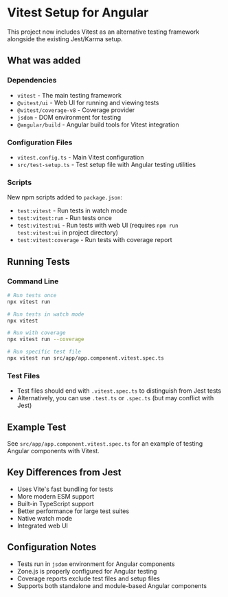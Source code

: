 # Vitest Setup for Angular

This project now includes Vitest as an alternative testing framework alongside the existing Jest/Karma setup.

## What was added

### Dependencies

- `vitest` - The main testing framework
- `@vitest/ui` - Web UI for running and viewing tests
- `@vitest/coverage-v8` - Coverage provider
- `jsdom` - DOM environment for testing
- `@angular/build` - Angular build tools for Vitest integration

### Configuration Files

- `vitest.config.ts` - Main Vitest configuration
- `src/test-setup.ts` - Test setup file with Angular testing utilities

### Scripts

New npm scripts added to `package.json`:

- `test:vitest` - Run tests in watch mode
- `test:vitest:run` - Run tests once
- `test:vitest:ui` - Run tests with web UI (requires `npm run test:vitest:ui` in project directory)
- `test:vitest:coverage` - Run tests with coverage report

## Running Tests

### Command Line

```bash
# Run tests once
npx vitest run

# Run tests in watch mode
npx vitest

# Run with coverage
npx vitest run --coverage

# Run specific test file
npx vitest run src/app/app.component.vitest.spec.ts
```

### Test Files

- Test files should end with `.vitest.spec.ts` to distinguish from Jest tests
- Alternatively, you can use `.test.ts` or `.spec.ts` (but may conflict with Jest)

## Example Test

See `src/app/app.component.vitest.spec.ts` for an example of testing Angular components with Vitest.

## Key Differences from Jest

- Uses Vite's fast bundling for tests
- More modern ESM support
- Built-in TypeScript support
- Better performance for large test suites
- Native watch mode
- Integrated web UI

## Configuration Notes

- Tests run in `jsdom` environment for Angular components
- Zone.js is properly configured for Angular testing
- Coverage reports exclude test files and setup files
- Supports both standalone and module-based Angular components
